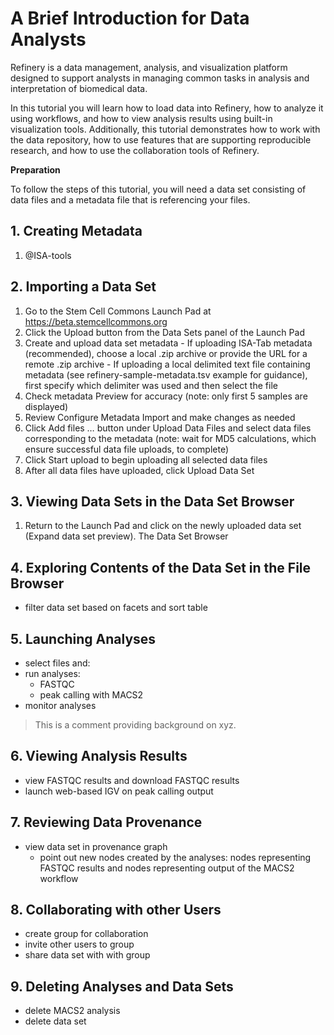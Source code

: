 # A Brief Introduction for Data Analysts 

Refinery is a data management, analysis, and visualization platform designed to support analysts in managing common tasks in analysis and interpretation of biomedical data. 

In this tutorial you will learn how to load data into Refinery, how to analyze it using workflows, and how to view analysis results using built-in visualization tools. Additionally, this tutorial demonstrates how to work with the data repository, how to use features that are supporting reproducible research, and how to use the collaboration tools of Refinery.

__Preparation__

To follow the steps of this tutorial, you will need a data set consisting of data files and a metadata file that is referencing your files. 

## 1. Creating Metadata
  1. @ISA-tools

## 2. Importing a Data Set 
  1. Go to the Stem Cell Commons Launch Pad at https://beta.stemcellcommons.org
  2. Click the Upload button from the Data Sets panel of the Launch Pad
  3. Create and upload data set metadata
    - If uploading ISA-Tab metadata (recommended), choose a local .zip archive or provide the URL for a remote .zip archive
    - If uploading a local delimited text file containing metadata (see refinery-sample-metadata.tsv example for guidance), first specify        which delimiter was used and then select the file
  4. Check metadata Preview for accuracy (note: only first 5 samples are displayed)
  5. Review Configure Metadata Import and make changes as needed
  6. Click Add files … button under Upload Data Files and select data files corresponding to the metadata (note: wait for MD5                  calculations, which ensure successful data file uploads, to complete)
  7. Click Start upload to begin uploading all selected data files
  8. After all data files have uploaded, click Upload Data Set

## 3. Viewing Data Sets in the Data Set Browser
  1. Return to the Launch Pad and click on the newly uploaded data set (Expand data set preview). The Data Set Browser 

## 4. Exploring Contents of the Data Set in the File Browser
- filter data set based on facets and sort table

## 5. Launching Analyses

- select files and:
- run analyses:
  - FASTQC
  - peak calling with MACS2
- monitor analyses

> This is a comment providing background on xyz.

## 6. Viewing Analysis Results
- view FASTQC results and download FASTQC results
- launch web-based IGV on peak calling output

## 7. Reviewing Data Provenance
- view data set in provenance graph
  - point out new nodes created by the analyses: nodes representing FASTQC results and nodes representing output of the MACS2 workflow

## 8. Collaborating with other Users
- create group for collaboration
- invite other users to group
- share data set with with group

## 9. Deleting Analyses and Data Sets
- delete MACS2 analysis
- delete data set
